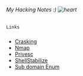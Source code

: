###### My Hacking Notes :) ![heart](https://github.githubassets.com/images/icons/emoji/unicode/2764.png)  

~~~
Links
~~~
###

- [Crasking](./Crasking.md)
- [Nmap](./Nmap.md)
- [Privesc](./Privesc.md)
- [ShellStabilize](./ShellStabilize.md)
- [Sub domain Enum](./SubdomainEnum.md)